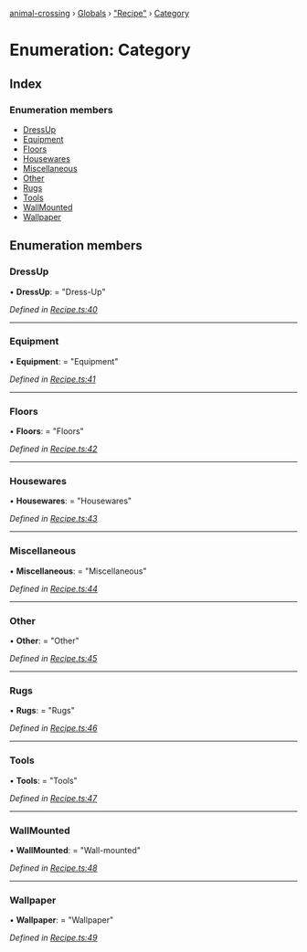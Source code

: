 [animal-crossing](../README.md) › [Globals](../globals.md) › ["Recipe"](../modules/_recipe_.md) › [Category](_recipe_.category.md)

# Enumeration: Category

## Index

### Enumeration members

* [DressUp](_recipe_.category.md#dressup)
* [Equipment](_recipe_.category.md#equipment)
* [Floors](_recipe_.category.md#floors)
* [Housewares](_recipe_.category.md#housewares)
* [Miscellaneous](_recipe_.category.md#miscellaneous)
* [Other](_recipe_.category.md#other)
* [Rugs](_recipe_.category.md#rugs)
* [Tools](_recipe_.category.md#tools)
* [WallMounted](_recipe_.category.md#wallmounted)
* [Wallpaper](_recipe_.category.md#wallpaper)

## Enumeration members

###  DressUp

• **DressUp**: = "Dress-Up"

*Defined in [Recipe.ts:40](https://github.com/Norviah/animal-crossing/blob/68cfe98/module/types/Recipe.ts#L40)*

___

###  Equipment

• **Equipment**: = "Equipment"

*Defined in [Recipe.ts:41](https://github.com/Norviah/animal-crossing/blob/68cfe98/module/types/Recipe.ts#L41)*

___

###  Floors

• **Floors**: = "Floors"

*Defined in [Recipe.ts:42](https://github.com/Norviah/animal-crossing/blob/68cfe98/module/types/Recipe.ts#L42)*

___

###  Housewares

• **Housewares**: = "Housewares"

*Defined in [Recipe.ts:43](https://github.com/Norviah/animal-crossing/blob/68cfe98/module/types/Recipe.ts#L43)*

___

###  Miscellaneous

• **Miscellaneous**: = "Miscellaneous"

*Defined in [Recipe.ts:44](https://github.com/Norviah/animal-crossing/blob/68cfe98/module/types/Recipe.ts#L44)*

___

###  Other

• **Other**: = "Other"

*Defined in [Recipe.ts:45](https://github.com/Norviah/animal-crossing/blob/68cfe98/module/types/Recipe.ts#L45)*

___

###  Rugs

• **Rugs**: = "Rugs"

*Defined in [Recipe.ts:46](https://github.com/Norviah/animal-crossing/blob/68cfe98/module/types/Recipe.ts#L46)*

___

###  Tools

• **Tools**: = "Tools"

*Defined in [Recipe.ts:47](https://github.com/Norviah/animal-crossing/blob/68cfe98/module/types/Recipe.ts#L47)*

___

###  WallMounted

• **WallMounted**: = "Wall-mounted"

*Defined in [Recipe.ts:48](https://github.com/Norviah/animal-crossing/blob/68cfe98/module/types/Recipe.ts#L48)*

___

###  Wallpaper

• **Wallpaper**: = "Wallpaper"

*Defined in [Recipe.ts:49](https://github.com/Norviah/animal-crossing/blob/68cfe98/module/types/Recipe.ts#L49)*

